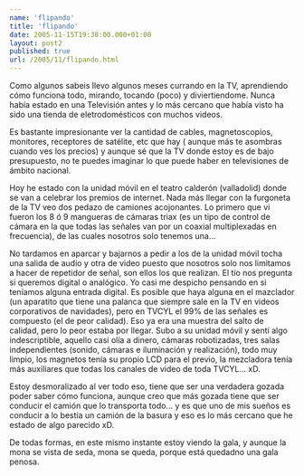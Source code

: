 ```yaml
---
name: 'flipando'
title: 'flipando'
date: 2005-11-15T19:38:00.000+01:00
layout: post2
published: true
url: /2005/11/flipando.html
---
```


Como algunos sabeis llevo algunos meses currando en la TV, aprendiendo cómo funciona todo, mirando, tocando (poco) y diviertiendome. Nunca había estado en una Televisión antes y lo más cercano que había visto ha sido una tienda de eletrodomésticos con muchos videos.  
  
Es bastante impresionante ver la cantidad de cables, magnetoscopios, monitores, receptores de satélite, etc que hay ( aunque más te asombras cuando ves los precios) y aunque sé que la TV donde estoy es de bajo presupuesto, no te puedes imaginar lo que puede haber en televisiones de ámbito nacional.  
  
Hoy he estado con la unidad móvil en el teatro calderón (valladolid) donde se van a celebrar los premios de internet. Nada más llegar con la furgoneta de la TV veo dos pedazo de camiones acojonantes. Lo primero que vi fueron los 8 ó 9 mangueras de cámaras triax (es un tipo de control de cámara en la que todas las señales van por un coaxial multiplexadas en frecuencia), de las cuales nosotros solo tenemos una...  
  
No tardamos en aparcar y bajarnos a pedir a los de la unidad móvil tocha una salida de audio y otra de video puesto que nosotros solo nos limitamos a hacer de repetidor de señal, son ellos los que realizan. El tío nos pregunta si queremos digital o analógico. Yo casi me despicho pensando en si teníamos alguna entrada digital. Es posible que haya alguna en el mazclador (un aparatito que tiene una palanca que siempre sale en la TV en videos corporativos de navidades), pero en TVCYL el 99% de las señales es compuesto (el de peor calidad). Eso ya era una muestra del salto de calidad, pero lo peor estaba por llegar. Subo a su unidad móvil y sentí algo indescriptible, aquello casi olía a dinero, cámaras robotizadas, tres salas independientes (sonido, cámaras e iluminación y realización), todo muy limpio, los magnetos tenía su propio LCD para el previo, la mezcladora tenía más auxiliares que todas los canales de video de toda TVCYL... xD.  
  
Estoy desmoralizado al ver todo eso, tiene que ser una verdadera gozada poder saber cómo funciona, aunque creo que más gozada tiene que ser conducir el camión que lo transporta todo... y es que uno de mis sueños es conducir a lo bestia un camión de la basura y eso es lo más cercano que he estado de algo parecido xD.  
  
De todas formas, en este mismo instante estoy viendo la gala, y aunque la mona se vista de seda, mona se queda, porque está quedadno una gala penosa.